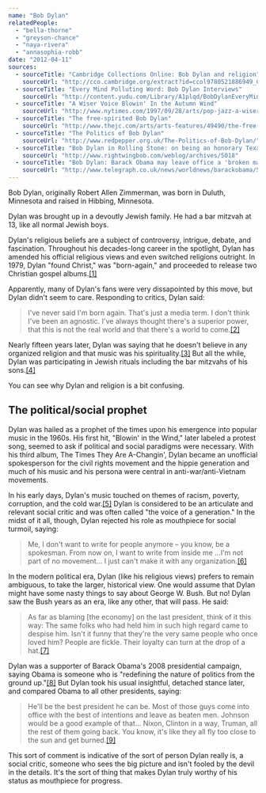 ```yaml
---
name: "Bob Dylan"
relatedPeople:
  - "bella-thorne"
  - "greyson-chance"
  - "naya-rivera"
  - "annasophia-robb"
date: "2012-04-11"
sources:
  - sourceTitle: "Cambridge Collections Online: Bob Dylan and religion"
    sourceUrl: "http://cco.cambridge.org/extract?id=ccol9780521886949_CCOL9780521886949A009"
  - sourceTitle: "Every Mind Polluting Word: Bob Dylan Interviews"
    sourceUrl: "http://content.yudu.com/Library/A1plqd/BobDylanEveryMindPol/resources/765.htm"
  - sourceTitle: "A Wiser Voice Blowin' In the Autumn Wind"
    sourceUrl: "http://www.nytimes.com/1997/09/28/arts/pop-jazz-a-wiser-voice-blowin-in-the-autumn-wind.html"
  - sourceTitle: "The free-spirited Bob Dylan"
    sourceUrl: "http://www.thejc.com/arts/arts-features/49490/the-free-spirited-bob-dylan"
  - sourceTitle: "The Politics of Bob Dylan"
    sourceUrl: "http://www.redpepper.org.uk/The-Politics-of-Bob-Dylan/"
  - sourceTitle: "Bob Dylan in Rolling Stone: on being an honorary Texan and on George W. Bush"
    sourceUrl: "http://www.rightwingbob.com/weblog/archives/5018"
  - sourceTitle: "Bob Dylan: Barack Obama may leave office a 'broken man.'"
    sourceUrl: "http://www.telegraph.co.uk/news/worldnews/barackobama/5119121/Bob-Dylan-Barack-Obama-may-leave-office-a-beaten-man.html"
---
```


Bob Dylan, originally Robert Allen Zimmerman, was born in Duluth, Minnesota and raised in Hibbing, Minnesota.

Dylan was brought up in a devoutly Jewish family. He had a bar mitzvah at 13, like all normal Jewish boys.

Dylan's religious beliefs are a subject of controversy, intrigue, debate, and fascination. Throughout his decades-long career in the spotlight, Dylan has amended his official religious views and even switched religions outright. In 1979, Dylan "found Christ," was "born-again," and proceeded to release two Christian gospel albums.<a class="source-citation" href="#http://cco.cambridge.org/extract?id=ccol9780521886949_CCOL9780521886949A009" title="Cambridge Collections Online: Bob Dylan and religion">[1]</a>

Apparently, many of Dylan's fans were very dissapointed by this move, but Dylan didn't seem to care. Responding to critics, Dylan said:

>I've never said I'm born again. That's just a media term. I don't think I've been an agnostic. I've always thought there's a superior power, that this is not the real world and that there's a world to come.<a class="source-citation" href="#http://content.yudu.com/Library/A1plqd/BobDylanEveryMindPol/resources/765.htm" title="Every Mind Polluting Word: Bob Dylan Interviews">[2]</a>

Nearly fifteen years later, Dylan was saying that he doesn't believe in any organized religion and that music was his spirituality.<a class="source-citation" href="#http://www.nytimes.com/1997/09/28/arts/pop-jazz-a-wiser-voice-blowin-in-the-autumn-wind.html" title="A Wiser Voice Blowin&apos; In the Autumn Wind">[3]</a> But all the while, Dylan was participating in Jewish rituals including the bar mitzvahs of his sons.<a class="source-citation" href="#http://www.thejc.com/arts/arts-features/49490/the-free-spirited-bob-dylan" title="The free-spirited Bob Dylan">[4]</a>

You can see why Dylan and religion is a bit confusing.


## The political/social prophet

Dylan was hailed as a prophet of the times upon his emergence into popular music in the 1960s. His first hit, "Blowin' in the Wind," later labeled a protest song, seemed to ask if political and social paradigms were necessary. With his third album, The Times They Are A-Changin', Dylan became an unofficial spokesperson for the civil rights movement and the hippie generation and much of his music and his persona were central in anti-war/anti-Vietnam movements.

In his early days, Dylan's music touched on themes of racism, poverty, corruption, and the cold war.<a class="source-citation" href="#http://www.redpepper.org.uk/The-Politics-of-Bob-Dylan/" title="The Politics of Bob Dylan">[5]</a> Dylan is considered to be an articulate and relevant social critic and was often called "the voice of a generation." In the midst of it all, though, Dylan rejected his role as mouthpiece for social turmoil, saying:

>Me, I don't want to write for people anymore – you know, be a spokesman. From now on, I want to write from inside me …I'm not part of no movement… I just can't make it with any organization.<a class="source-citation" href="#http://www.redpepper.org.uk/The-Politics-of-Bob-Dylan/" title="The Politics of Bob Dylan">[6]</a>

In the modern political era, Dylan (like his religious views) prefers to remain ambiguous, to take the larger, historical view. One would assume that Dylan might have some nasty things to say about George W. Bush. But no! Dylan saw the Bush years as an era, like any other, that will pass. He said:

>As far as blaming [the economy] on the last president, think of it this way: The same folks who had held him in such high regard came to despise him. Isn't it funny that they're the very same people who once loved him? People are fickle. Their loyalty can turn at the drop of a hat.<a class="source-citation" href="#http://www.rightwingbob.com/weblog/archives/5018" title="Bob Dylan in Rolling Stone: on being an honorary Texan and on George W. Bush">[7]</a>

Dylan was a supporter of Barack Obama's 2008 presidential campaign, saying Obama is someone who is "redefining the nature of politics from the ground up."<a class="source-citation" href="#http://www.telegraph.co.uk/news/worldnews/barackobama/5119121/Bob-Dylan-Barack-Obama-may-leave-office-a-beaten-man.html" title="Bob Dylan: Barack Obama may leave office a &apos;broken man.&apos;">[8]</a> But Dylan took his usual insightful, detached stance later, and compared Obama to all other presidents, saying:

>He'll be the best president he can be. Most of those guys come into office with the best of intentions and leave as beaten men. Johnson would be a good example of that… Nixon, Clinton in a way, Truman, all the rest of them going back. You know, it's like they all fly too close to the sun and get burned.<a class="source-citation" href="#http://www.telegraph.co.uk/news/worldnews/barackobama/5119121/Bob-Dylan-Barack-Obama-may-leave-office-a-beaten-man.html" title="Bob Dylan: Barack Obama may leave office a &apos;broken man.&apos;">[9]</a>

This sort of comment is indicative of the sort of person Dylan really is, a social critic, someone who sees the big picture and isn't fooled by the devil in the details. It's the sort of thing that makes Dylan truly worthy of his status as mouthpiece for progress.